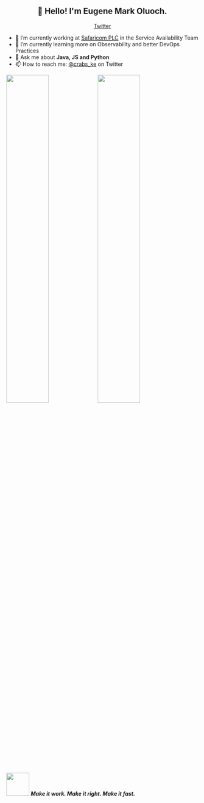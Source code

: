 <h2 align="center">👋 Hello! I'm Eugene Mark Oluoch.</h2>
<p align="center">
  <a href="https://twitter.com/crabs_ke">Twitter</a>
</p>


- 🔭 I’m currently working at [Safaricom PLC](https://safaricom.com) in the Service Availability Team
- 🌱 I’m currently learning more on Observability and better DevOps Practices
- 💬 Ask me about **Java, JS and Python**
- 📫 How to reach me: [@crabs_ke](https://twitter.com/crabs_ke) on Twitter
<div class="wrapper">
  <img align="left" width="47%" src="https://github-readme-streak-stats.herokuapp.com?user=Eugene-Oluoch">

  <img align="left" width="47%" src="https://github-readme-stats.vercel.app/api?username=Eugene-Oluoch&custom_title=Eugene's%20github%20stats">
</div>


<img src="https://media.giphy.com/media/LnQjpWaON8nhr21vNW/giphy.gif" width="60"> <em><b>Make it work. Make it right. Make it fast.</b></em>
